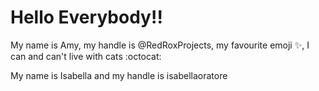 # Hello Everybody!! 

My name is Amy, my handle is @RedRoxProjects, my favourite emoji :sparkles:, I can and can't live with cats :octocat:

My name is Isabella and my handle is isabellaoratore 
